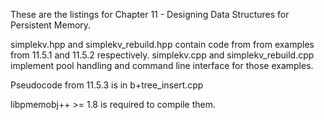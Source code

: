 These are the listings for Chapter 11 - Designing Data Structures for Persistent Memory.

simplekv.hpp and simplekv_rebuild.hpp contain code from from examples from
11.5.1 and 11.5.2 respectively. simplekv.cpp and simplekv_rebuild.cpp
implement pool handling and command line interface for those examples.

Pseudocode from 11.5.3 is in b+tree_insert.cpp

libpmemobj++ >= 1.8 is required to compile them.

